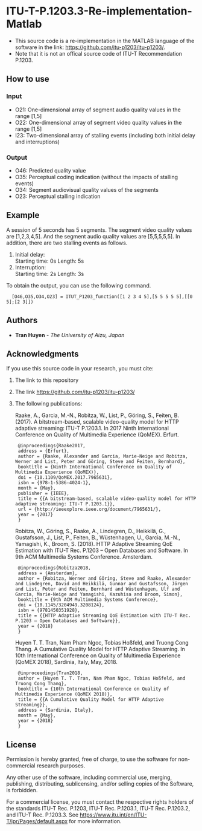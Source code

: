 # ITU-T-P.1203.3-Re-implementation-Matlab
* This source code is a re-implementation in the MATLAB language of the software in the link: https://github.com/itu-p1203/itu-p1203/.
* Note that it is not an offical source code of ITU-T Recommendation P.1203. 

## How to use
### Input 
- O21: One-dimensional array of segment audio quality values in the range [1,5]
- O22: One-dimensional array of segment video quality values in the range [1,5] 
- I23: Two-dimensional array of stalling events (including both initial delay and interruptions)
	
### Output
- O46: Predicted quality value 
- O35: Perceptual coding indication (without the impacts of stalling events)
- O34: Segment audiovisual quality values of the segments 
- O23: Perceptual stalling indication

## Example
 A session of 5 seconds has 5 segments. The segment video quality values are [1,2,3,4,5]. 
 And the segment audio quality values are [5,5,5,5,5]. 
 In addition, there are two stalling events as follows. 
1. Initial delay:    
	Starting time: 0s 		      Length: 5s
2. Interruption:    
	Starting time: 2s 		      Length: 3s

To obtain the output, you can use the following command. 
  ```
	[O46,O35,O34,O23] = ITUT_P1203_function([1 2 3 4 5],[5 5 5 5 5],[[0 5];[2 3]])
  ```

## Authors

* **Tran Huyen** - *The University of Aizu, Japan*

## Acknowledgments

If you use this source code in your research, you must cite:

1. The link to this repository
2. The link https://github.com/itu-p1203/itu-p1203/
3. The following publications:

   Raake, A., Garcia, M.-N., Robitza, W., List, P., Göring, S., Feiten, B. (2017). A bitstream-based, scalable video-quality model for HTTP adaptive streaming: ITU-T P.1203.1. In 2017 Ninth International Conference on Quality of Multimedia Experience (QoMEX). Erfurt.

        @inproceedings{Raake2017,
        address = {Erfurt},
        author = {Raake, Alexander and Garcia, Marie-Neige and Robitza, Werner and List, Peter and Göring, Steve and Feiten, Bernhard},
        booktitle = {Ninth International Conference on Quality of Multimedia Experience (QoMEX)},
        doi = {10.1109/QoMEX.2017.7965631},
        isbn = {978-1-5386-4024-1},
        month = {May},
        publisher = {IEEE},
        title = {{A bitstream-based, scalable video-quality model for HTTP adaptive streaming: ITU-T P.1203.1}},
        url = {http://ieeexplore.ieee.org/document/7965631/},
        year = {2017}
        }

    Robitza, W., Göring, S., Raake, A., Lindegren, D., Heikkilä, G., Gustafsson, J., List, P., Feiten, B., Wüstenhagen, U., Garcia, M.-N., Yamagishi, K., Broom, S. (2018). HTTP Adaptive Streaming QoE Estimation with ITU-T Rec. P.1203 – Open Databases and Software. In 9th ACM Multimedia Systems Conference. Amsterdam.

        @inproceedings{Robitza2018,
        address = {Amsterdam},
        author = {Robitza, Werner and Göring, Steve and Raake, Alexander and Lindegren, David and Heikkilä, Gunnar and Gustafsson, Jörgen and List, Peter and Feiten, Bernhard and Wüstenhagen, Ulf and Garcia, Marie-Neige and Yamagishi, Kazuhisa and Broom, Simon},
        booktitle = {9th ACM Multimedia Systems Conference},
        doi = {10.1145/3204949.3208124},
        isbn = {9781450351928},
        title = {{HTTP Adaptive Streaming QoE Estimation with ITU-T Rec. P.1203 – Open Databases and Software}},
        year = {2018}
        }


    Huyen T. T. Tran, Nam Pham Ngoc, Tobias Hoßfeld, and Truong Cong Thang. A Cumulative Quality Model for HTTP Adaptive Streaming. In 10th International Conference on Quality of Multimedia Experience (QoMEX 2018), Sardinia, Italy, May, 2018.

        @inproceedings{Tran2018,
        author = {Huyen T. T. Tran, Nam Pham Ngoc, Tobias Hoßfeld, and Truong Cong Thang},
        booktitle = {10th International Conference on Quality of Multimedia Experience (QoMEX 2018)},
        title = {{A Cumulative Quality Model for HTTP Adaptive Streaming}},
        address = {Sardinia, Italy},
        month = {May},
        year = {2018}
        }

## License

Permission is hereby granted, free of charge, to use the software for non-commercial research purposes.

Any other use of the software, including commercial use, merging, publishing, distributing, sublicensing, and/or selling copies of the Software, is forbidden.

For a commercial license, you must contact the respective rights holders of the standards ITU-T Rec. P.1203, ITU-T Rec. P.1203.1, ITU-T Rec. P.1203.2, and ITU-T Rec. P.1203.3. See https://www.itu.int/en/ITU-T/ipr/Pages/default.aspx for more information.
 
